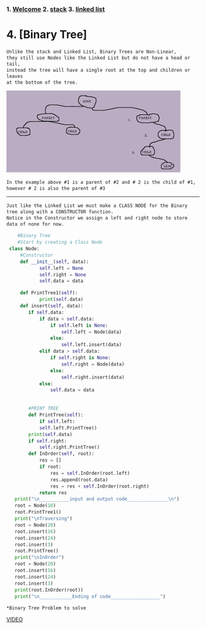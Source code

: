 
### 1. [Welcome](https://github.com/moscarelloscott/moscarelloscott/blob/main/CSE212.md) 2. [stack](https://github.com/moscarelloscott/moscarelloscott/blob/main/stack.md) 3. [linked list](https://github.com/moscarelloscott/moscarelloscott/blob/main/linkedlist.md)
# 4. [Binary Tree]

    Unlike the stack and Linked List, Binary Trees are Non-Linear, 
    they still use Nodes like the Linked List but do not have a head or tail, 
    instead the tree will have a single root at the top and children or leaves 
    at the bottom of the tree.
    
   <img src="images/binary1.png" width= "90%" height="25%">
   
    In the example above #1 is a parent of #2 and # 2 is the child of #1, however # 2 is also the parent of #3
________________________________________________________________

    Just like the Linked List we must make a CLASS NODE for the Binary tree along with a CONSTRUCTOR function.
    Notice in the Constructor we assign a left and right node to store data of none for now.
    
~~~Python
    #Binary Tree
    #Start by creating a Class Node
 class Node:
     #Constructor
     def __init__(self, data):
            self.left = None
            self.right = None
            self.data = data
~~~

~~~Python
     def PrintTree1(self):
            print(self.data)        
     def insert(self, data):
        if self.data:
            if data < self.data:
                if self.left is None:
                    self.left = Node(data)
                else:
                    self.left.insert(data)
            elif data > self.data:
                if self.right is None:
                    self.right = Node(data)
                else:
                    self.right.insert(data)
            else:
                self.data = data
~~~

~~~Python
                
        #PRINT TREE
        def PrintTree(self):
            if self.left:
            self.left.PrintTree()
        print(self.data)
        if self.right:
            self.right.PrintTree()
        def InOrder(self, root):
            res = []
            if root:
                res = self.InOrder(root.left)
                res.append(root.data)
                res = res + self.InOrder(root.right)       
            return res    
   print("\n___________input and output code_______________\n")   
   root = Node(10)
   root.PrintTree1()
   print("\nTraversing")
   root = Node(20)
   root.insert(16)
   root.insert(24)
   root.insert(3)
   root.PrintTree()
   print("\nInOrder")
   root = Node(20)
   root.insert(16)
   root.insert(24)
   root.insert(3)
   print(root.InOrder(root))
   print("\n____________Ending of code__________________")
 ~~~
    *Binary Tree Problem to solve

[VIDEO](https://moscarelloscott.github.io/project/index.html)
